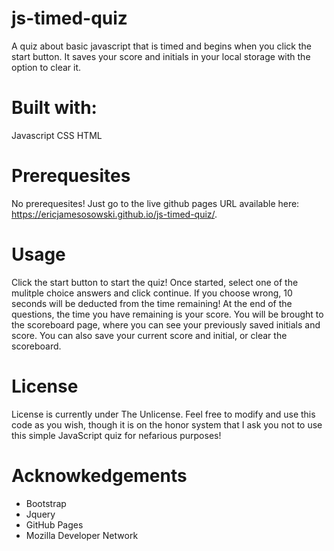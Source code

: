 # js-timed-quiz
A quiz about basic javascript that is timed and begins when you click the start button. It saves your score and initials in your local storage with the option to clear it.



# Built with:
Javascript
CSS
HTML

# Prerequesites
No prerequesites! Just go to the live github pages URL available here: https://ericjamesosowski.github.io/js-timed-quiz/.

# Usage
Click the start button to start the quiz! Once started, select one of the mulitple choice answers and click continue. If you choose wrong, 10 seconds will be deducted from the time remaining! At the end of the questions, the time you have remaining is your score.
You will be brought to the scoreboard page, where you can see your previously saved initials and score. You can also save your current score and initial, or clear the scoreboard.

# License
License is currently under The Unlicense. Feel free to modify and use this code as you wish, though it is on the honor system that I ask you not to use this simple JavaScript quiz for nefarious purposes!

# Acknowkedgements

* Bootstrap
* Jquery
* GitHub Pages
* Mozilla Developer Network